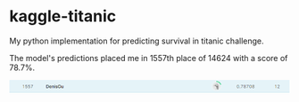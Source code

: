 # kaggle-titanic

My python implementation for predicting survival in titanic challenge.

The model's predictions placed me in 1557th place of 14624 with a score of 78.7%.

![Place](https://github.com/GubanovDenis/kaggle-titanic/blob/main/assets/kaggle.png)